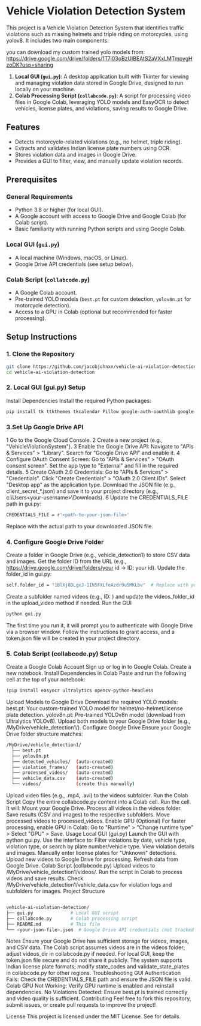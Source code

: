 # Vehicle Violation Detection System

This project is a Vehicle Violation Detection System that identifies traffic violations such as missing helmets and triple riding on motorcycles, using yolov8. It includes two main components:

you can download my custom trained yolo models from: https://drive.google.com/drive/folders/1T7j03oBzUlBEAtS2aVXxLMTmpygHzoDK?usp=sharing

1. **Local GUI (`gui.py`)**: A desktop application built with Tkinter for viewing and managing violation data stored in Google Drive, designed to run locally on your machine.
2. **Colab Processing Script (`collabcode.py`)**: A script for processing video files in Google Colab, leveraging YOLO models and EasyOCR to detect vehicles, license plates, and violations, saving results to Google Drive.

## Features
- Detects motorcycle-related violations (e.g., no helmet, triple riding).
- Extracts and validates Indian license plate numbers using OCR.
- Stores violation data and images in Google Drive.
- Provides a GUI to filter, view, and manually update violation records.

## Prerequisites

### General Requirements
- Python 3.8 or higher (for local GUI).
- A Google account with access to Google Drive and Google Colab (for Colab script).
- Basic familiarity with running Python scripts and using Google Colab.

### Local GUI (`gui.py`)
- A local machine (Windows, macOS, or Linux).
- Google Drive API credentials (see setup below).

### Colab Script (`collabcode.py`)
- A Google Colab account.
- Pre-trained YOLO models (`best.pt` for custom detection, `yolov8n.pt` for motorcycle detection).
- Access to a GPU in Colab (optional but recommended for faster processing).

## Setup Instructions

### 1. Clone the Repository
```bash
git clone https://github.com/jacobjohnxn/vehicle-ai-violation-detection.git
cd vehicle-ai-violation-detection
```
### 2. Local GUI (gui.py) Setup
Install Dependencies
Install the required Python packages:

```bash
pip install tk ttkthemes tkcalendar Pillow google-auth-oauthlib google-auth-httplib2 google-api-python-client requests beautifulsoup4

```
### 3.Set Up Google Drive API
1 Go to the Google Cloud Console.
2 Create a new project (e.g., "VehicleViolationSystem").
3 Enable the Google Drive API:
        Navigate to "APIs & Services" > "Library".
        Search for "Google Drive API" and enable it.
4 Configure OAuth Consent Screen:
        Go to "APIs & Services" > "OAuth consent screen".
        Set the app type to "External" and fill in the required details.
5 Create OAuth 2.0 Credentials:
    Go to "APIs & Services" > "Credentials".
    Click "Create Credentials" > "OAuth 2.0 Client IDs".
    Select "Desktop app" as the application type.
    Download the JSON file (e.g., client_secret_*.json) and save it to your project directory (e.g., c:\Users\<your-username>\Downloads\).
6 Update the CREDENTIALS_FILE path in gui.py:
```bash
CREDENTIALS_FILE = r'<path-to-your-json-file>'
```
Replace <path-to-your-json-file> with the actual path to your downloaded JSON file.

### 4. Configure Google Drive Folder
Create a folder in Google Drive (e.g., vehicle_detection1) to store CSV data and images.
Get the folder ID from the URL (e.g., https://drive.google.com/drive/folders/your id → ID: your id).
Update the folder_id in gui.py:

```bash
self.folder_id = "1BlXj8DLgxJ-1IN5FXLfeAzdr9u5MKLbv"  # Replace with your folder ID
```
Create a subfolder named videos (e.g., ID: ) and update the videos_folder_id in the upload_video method if needed.
Run the GUI
```bash
python gui.py
```
The first time you run it, it will prompt you to authenticate with Google Drive via a browser window. Follow the instructions to grant access, and a token.json file will be created in your project directory.
### 5. Colab Script (collabcode.py) Setup
Create a Google Colab Account
Sign up or log in to Google Colab.
Create a new notebook.
Install Dependencies in Colab
Paste and run the following cell at the top of your notebook:

```bash
!pip install easyocr ultralytics opencv-python-headless
```
Upload Models to Google Drive
Download the required YOLO models:
best.pt: Your custom-trained YOLO model for helmet/no-helmet/license plate detection.
yolov8n.pt: Pre-trained YOLOv8n model (download from Ultralytics YOLOv8).
Upload both models to your Google Drive folder (e.g., /MyDrive/vehicle_detection1/).
Configure Google Drive
Ensure your Google Drive folder structure matches:
```bash
/MyDrive/vehicle_detection1/
  ├── best.pt
  ├── yolov8n.pt
  ├── detected_vehicles/  (auto-created)
  ├── violation_frames/   (auto-created)
  ├── processed_videos/   (auto-created)
  ├── vehicle_data.csv    (auto-created)
  └── videos/             (create this manually)
```
Upload video files (e.g., .mp4, .avi) to the videos subfolder.
Run the Colab Script
Copy the entire collabcode.py content into a Colab cell.
Run the cell. It will:
Mount your Google Drive.
Process all videos in the videos folder.
Save results (CSV and images) to the respective subfolders.
Move processed videos to processed_videos.
Enable GPU (Optional)
For faster processing, enable GPU in Colab:
Go to "Runtime" > "Change runtime type" > Select "GPU" > Save.
Usage
Local GUI (gui.py)
Launch the GUI with python gui.py.
Use the interface to:
Filter violations by date, vehicle type, violation type, or search by plate number/vehicle type.
View violation details and images.
Manually enter license plates for "Unknown" detections.
Upload new videos to Google Drive for processing.
Refresh data from Google Drive.
Colab Script (collabcode.py)
Upload videos to /MyDrive/vehicle_detection1/videos/.
Run the script in Colab to process videos and save results.
Check /MyDrive/vehicle_detection1/vehicle_data.csv for violation logs and subfolders for images.
Project Structure
```bash

vehicle-ai-violation-detection/
├── gui.py              # Local GUI script
├── collabcode.py       # Colab processing script
├── README.md           # This file
└── <your-json-file>.json  # Google Drive API credentials (not tracked in Git)
```
Notes
Ensure your Google Drive has sufficient storage for videos, images, and CSV data.
The Colab script assumes videos are in the videos folder; adjust videos_dir in collabcode.py if needed.
For local GUI, keep the token.json file secure and do not share it publicly.
The system supports Indian license plate formats; modify state_codes and validate_state_plates in collabcode.py for other regions.
Troubleshooting
GUI Authentication Fails: Check the CREDENTIALS_FILE path and ensure the JSON file is valid.
Colab GPU Not Working: Verify GPU runtime is enabled and reinstall dependencies.
No Violations Detected: Ensure best.pt is trained correctly and video quality is sufficient.
Contributing
Feel free to fork this repository, submit issues, or create pull requests to improve the project!

License
This project is licensed under the MIT License. See  for details.

